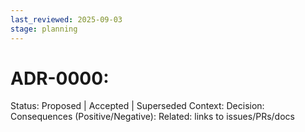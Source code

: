 ```yaml
---
last_reviewed: 2025-09-03
stage: planning
---
```


# ADR-0000: <Decision>
Status: Proposed | Accepted | Superseded
Context:
Decision:
Consequences (Positive/Negative):
Related: links to issues/PRs/docs

